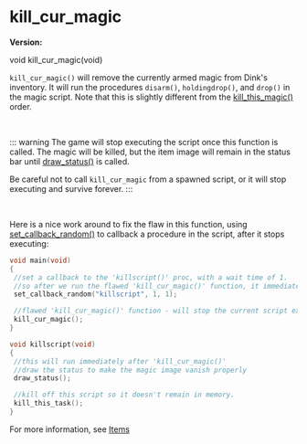 # kill_cur_magic

**Version:** <VersionInfo dink="" standalone />&nbsp;<VersionInfo freedink="" standalone />&nbsp;<VersionInfo dinkhd="" standalone />&nbsp;<VersionInfo yedink="" standalone />

<Prototype>void kill_cur_magic(void)</Prototype>

`kill_cur_magic()` will remove the currently armed magic from Dink's inventory. It will run the procedures `disarm()`, `holdingdrop()`, and `drop()` in the magic script. Note that this is slightly different from the [kill_this_magic()](./kill-this-magic.md) order.

<br>

::: warning 
The game will stop executing the script once this function is called. The magic will be killed, but the item image will remain in the status bar until [draw_status()](./draw-status.md) is called.

Be careful not to call `kill_cur_magic` from a spawned script, or it will stop executing and survive forever.
:::

<br>

Here is a nice work around to fix the flaw in this function, using [set_callback_random()](./set-callback-random.md) to callback a procedure in the script, after it stops executing:

```c
void main(void)
{
 //set a callback to the 'killscript()' proc, with a wait time of 1.
 //so after we run the flawed 'kill_cur_magic()' function, it immediately runs 'killscript()'
 set_callback_random("killscript", 1, 1);

 //flawed 'kill_cur_magic()' function - will stop the current script executing
 kill_cur_magic();
}

void killscript(void)
{
 //this will run immediately after 'kill_cur_magic()'
 //draw the status to make the magic image vanish properly
 draw_status();

 //kill off this script so it doesn't remain in memory.
 kill_this_task();
}
```


For more information, see [Items](../guide/items.md)